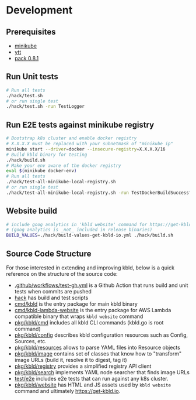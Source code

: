 # Development

## Prerequisites

- [minikube](https://minikube.sigs.k8s.io/docs/)
- [ytt](https://github.com/k14s/ytt)
- [pack 0.8.1](https://github.com/buildpacks/pack)

## Run Unit tests
```bash
# Run all tests
./hack/test.sh
# or run single test
./hack/test.sh -run TestLogger
```

## Run E2E tests against minikube registry
```bash
# Bootstrap k8s cluster and enable docker registry
# X.X.X.X must be replaced with your subnetmask of "minikube ip"
minikube start --driver=docker --insecure-registry=X.X.X.X/16
# Build kbld binary for testing
./hack/build.sh
# Make your env aware of the docker registry
eval $(minikube docker-env)
# Run all tests
./hack/test-all-minikube-local-registry.sh
# or run single test
./hack/test-all-minikube-local-registry.sh -run TestDockerBuildSuccessful
```

## Website build
```bash
# include goog analytics in 'kbld website' command for https://get-kbld.io
# (goog analytics is _not_ included in release binaries)
BUILD_VALUES=./hack/build-values-get-kbld-io.yml ./hack/build.sh
```

## Source Code Structure

For those interested in extending and improving kbld, below is a quick reference on the structure of the source code:

- [.github/workflows/test-gh.yml](https://github.com/k14s/kbld/blob/develop/.github/workflows/test-gh.yml) is a Github Action that runs build and unit tests when commits are pushed
- [hack](https://github.com/k14s/kbld/tree/develop/hack) has build and test scripts
- [cmd/kbld](https://github.com/k14s/kbld/blob/develop/cmd/kbld) is the entry package for main kbld binary
- [cmd/kbld-lambda-website](https://github.com/k14s/kbld/blob/develop/cmd/kbld-lambda-website) is the entry package for AWS Lambda compatible binary that wraps `kbld website` command
- [pkg/kbld/cmd](https://github.com/k14s/kbld/tree/develop/pkg/kbld/cmd) includes all kbld CLI commands (kbld.go is root command)
- [pkg/kbld/config](https://github.com/k14s/kbld/tree/develop/pkg/kbld/config) describes kbld configuration resources such as Config, Sources, etc.
- [pkg/kbld/resources](https://github.com/k14s/kbld/tree/develop/pkg/kbld/resources) allows to parse YAML files into Resource objects 
- [pkg/kbld/image](https://github.com/k14s/kbld/tree/develop/pkg/kbld/image) contains set of classes that know how to "transform" image URLs (build it, resolve it to digest, tag it)
- [pkg/kbld/registry](https://github.com/k14s/kbld/tree/develop/pkg/kbld/registry) provides a simplified registry API client
- [pkg/kbld/search](https://github.com/k14s/kbld/tree/develop/pkg/kbld/search) implements YAML node searcher that finds image URLs
- [test/e2e](https://github.com/k14s/kbld/tree/develop/test/e2e) includes e2e tests that can run against any k8s cluster.
- [pkg/kbld/website](https://github.com/k14s/kbld/tree/develop/pkg/kbld/website) has HTML and JS assets used by `kbld website` command and ultimately https://get-kbld.io.
